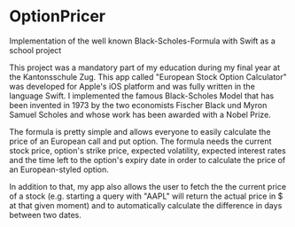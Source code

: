 # OptionPricer
Implementation of the well known Black-Scholes-Formula with Swift as a school project

This project was a mandatory part of my education during my final year at the Kantonsschule Zug. This app called "European Stock Option
Calculator" was developed for Apple's iOS platform and was fully written in the language Swift. I implemented the famous Black-Scholes
Model that has been invented in 1973 by the two economists Fischer Black und Myron Samuel Scholes and whose work has been awarded with a
Nobel Prize.

The formula is pretty simple and allows everyone to easily calculate the price of an European call and put option. The formula needs the 
current stock price, option's strike price, expected volatility, expected interest rates and the time left to the option's expiry date in
order to calculate the price of an European-styled option.

In addition to that, my app also allows the user to fetch the the current price of a stock (e.g. starting a query with "AAPL" will return
the actual price in $ at that given moment) and to automatically calculate the difference in days between two dates.
